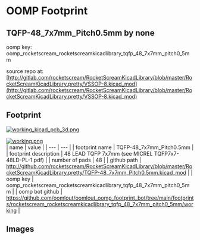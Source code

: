 # OOMP Footprint  
## TQFP-48_7x7mm_Pitch0.5mm  by none  
  
oomp key: oomp_rocketscream_rocketscreamkicadlibrary_tqfp_48_7x7mm_pitch0_5mm  
  
source repo at: [http://gitlab.com/rocketscream/RocketScreamKicadLibrary/blob/master/RocketScreamKicadLibrary.pretty/VSSOP-8.kicad_mod](http://gitlab.com/rocketscream/RocketScreamKicadLibrary/blob/master/RocketScreamKicadLibrary.pretty/VSSOP-8.kicad_mod)  
## Footprint  
  
[![working_kicad_pcb_3d.png](working_kicad_pcb_3d_600.png)](working_kicad_pcb_3d.png)  
  
[![working.png](working_600.png)](working.png)  
| name | value | 
| --- | --- | 
| footprint name | TQFP-48_7x7mm_Pitch0.5mm | 
| footprint description | 48 LEAD TQFP 7x7mm (see MICREL TQFP7x7-48LD-PL-1.pdf) | 
| number of pads | 48 | 
| github path | http://github.com/rocketscream/RocketScreamKicadLibrary/blob/master/RocketScreamKicadLibrary.pretty/TQFP-48_7x7mm_Pitch0.5mm.kicad_mod | 
| oomp key | oomp_rocketscream_rocketscreamkicadlibrary_tqfp_48_7x7mm_pitch0_5mm | 
| oomp bot github | https://github.com/oomlout/oomlout_oomp_footprint_bot/tree/main/footprints/rocketscream_rocketscreamkicadlibrary_tqfp_48_7x7mm_pitch0_5mm/working | 
## Images  
